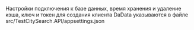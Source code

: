 Настройки подключения к базе данных, время хранения и удаление кэша, ключ и токен для создания клиента DaData указываются в файле src/TestCitySearch.API/appsettings.json
